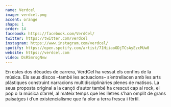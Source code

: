 ```yaml
---
name: Verdcel
image: verdcel.png
accent: orange
shape: 1
order: 14
facebook: https://facebook.com/VerdCel/
twitter: https://twitter.com/verdcel
instagram: https://www.instagram.com/verdcel/
spotify: https://open.spotify.com/artist/71HiiaoODjTCsAyEzcMUw0
website: https://verdcel.com
video: DsR5mrsgNvw
---
```


En estes dos dècades de carrera, VerdCel ha vessat els confins de la música. Els seus discos –també les actuacions– s’entrellacen amb les arts plàstiques construint narracions multidisciplinàries plenes de matisos. La seua proposta original a la cançó d’autor també ha crescut cap al rock, el pop o la música d’arrel, al mateix temps que les lletres s’han omplit de grans paisatges i d’un existencialisme que fa olor a terra fresca i fèrtil.
